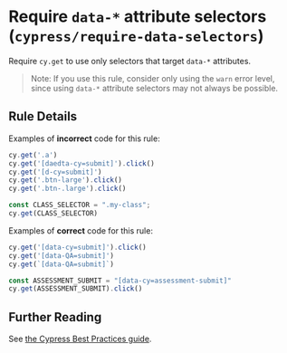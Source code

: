 # Require `data-*` attribute selectors (`cypress/require-data-selectors`)

<!-- end auto-generated rule header -->

Require `cy.get` to use only selectors that target `data-*` attributes.

> Note: If you use this rule, consider only using the `warn` error level, since using `data-*` attribute selectors may not always be possible.

## Rule Details

Examples of **incorrect** code for this rule:

```js
cy.get('.a')
cy.get('[daedta-cy=submit]').click()
cy.get('[d-cy=submit]')
cy.get('.btn-large').click()
cy.get('.btn-.large').click()

const CLASS_SELECTOR = ".my-class"; 
cy.get(CLASS_SELECTOR)
```

Examples of **correct** code for this rule:

```js
cy.get('[data-cy=submit]').click()
cy.get('[data-QA=submit]')
cy.get(`[data-QA=submit]`)
```

```js
const ASSESSMENT_SUBMIT = "[data-cy=assessment-submit]"
cy.get(ASSESSMENT_SUBMIT).click()
```

## Further Reading

See [the Cypress Best Practices guide](https://docs.cypress.io/app/core-concepts/best-practices.html#Selecting-Elements).
